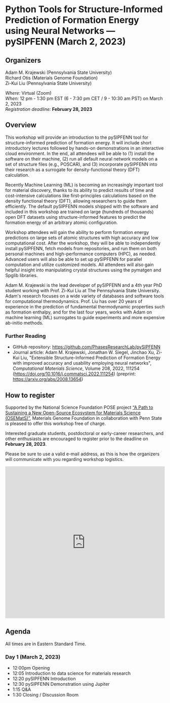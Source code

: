# Python Tools for Structure-Informed Prediction of Formation Energy using Neural Networks ⁠— pySIPFENN (March 2, 2023)

## Organizers

Adam M. Krajewski (Pennsylvania State University)<br>
Richard Otis (Materials Genome Foundation)<br>
Zi-Kui Liu (Pennsylvania State University)<br>

*Where:* Virtual (Zoom)<br>
*When:* 12 pm - 1:30 pm EST (6 - 7:30 pm CET / 9 - 10:30 am PST) on March 2, 2023<br>
*Registration deadline:* **February 28, 2023**<br>

## Overview
This workshop will provide an introduction to the pySIPFENN tool for structure-informed prediction of formation energy. It will include short introductory lectures followed by hands-on demonstrations in an interactive cloud environment. In the end, all attendees will be able to (1) install the software on their machine, (2) run all default neural network models on a set of structure files (e.g., POSCAR), and (3) incorporate pySIPFENN into their research as a surrogate for density-functional theory (DFT) calculation.

Recently Machine Learning (ML) is becoming an increasingly important tool for material discovery, thanks to its ability to predict results of time and cost-intensive calculations like first-principles calculations based on the density functional theory (DFT), allowing researchers to guide them efficiently. The default pySIPFENN models shipped with the software and included in this workshop are trained on large (hundreds of thousands) open DFT datasets using structure-informed features to predict the formation energy of an arbitrary atomic configuration.

Workshop attendees will gain the ability to perform formation energy predictions on large sets of atomic structures with high accuracy and low computational cost. After the workshop, they will be able to independently install pySIPFENN, fetch models from repositories, and run them on both personal machines and high-performance computers (HPC), as needed. Advanced users will also be able to set up pySIPFENN for parallel computation and utilize customized models. All attendees will also gain helpful insight into manipulating crystal structures using the pymatgen and Spglib libraries.
 
Adam M. Krajewski is the lead developer of pySIPFENN and a 4th year PhD student working with Prof. Zi-Kui Liu at The Pennsylvania State University. Adam's research focuses on a wide variety of databases and software tools for computational thermodynamics. Prof. Liu has over 20 years of experience in the prediction of fundamental thermodynamic properties such as formation enthalpy, and for the last four years, works with Adam on machine learning (ML) surrogates to guide experiments and more expensive ab-initio methods.

### Further Reading
- GitHub repository: https://github.com/PhasesResearchLab/pySIPFENN
- Journal article: Adam M. Krajewski, Jonathan W. Siegel, Jinchao Xu, Zi-Kui Liu, "Extensible Structure-Informed Prediction of Formation Energy with improved accuracy and usability employing neural networks", _Computational Materials Science_, Volume 208, 2022, 111254 (https://doi.org/10.1016/j.commatsci.2022.111254) (preprint: https://arxiv.org/abs/2008.13654)

## How to register

Supported by the National Science Foundation POSE project [“A Path to Sustaining a New Open-Source Ecosystem for Materials Science (OSEMatS)”](https://nsf.gov/awardsearch/showAward?AWD_ID=2229690), Materials Genome Foundation in collaboration with Penn State is pleased to offer this workshop free of charge.

Interested graduate students, postdoctoral or early-career researchers, and other enthusiasts are encouraged to register prior to the deadline on **February 28, 2023**.

Please be sure to use a valid e-mail address, as this is how the organizers will communicate with you regarding workshop logistics.

<iframe width="640px" height="480px" src="https://forms.office.com/Pages/ResponsePage.aspx?id=RLeuyWtJAEuC1Ashm360Z-dvlOkLGftPnT-_UkbEKbxUQUdLT0U4RUFUSUs4NE5LMjNLUEVaT0sxNS4u&embed=true" frameborder="0" marginwidth="0" marginheight="0" style="border: none; max-width:100%; max-height:100vh" allowfullscreen webkitallowfullscreen mozallowfullscreen msallowfullscreen> </iframe>

## Agenda
All times are in Eastern Standard Time.
### Day 1 (March 2, 2023)
- 12:00pm Opening
- 12:05 Introduction to data science for materials research
- 12:20 pySIPFENN Introduction
- 12:30 pySIPFENN Demonstration using Jupiter
- 1:15 Q&A
- 1:30 Closing / Discussion Room
